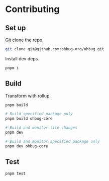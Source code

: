 # Contributing

## Set up

Git clone the repo.

```bash
git clone git@github.com:ohbug-org/ohbug.git
```

Install dev deps.

```bash
pnpm i
```

## Build

Transform with rollup.

```bash
pnpm build

# Build specified package only
pnpm build ohbug-core

# Build and monitor file changes
pnpm dev

# Build and monitor specified package only
pnpm dev ohbug-core
```

## Test

```bash
pnpm test
```
